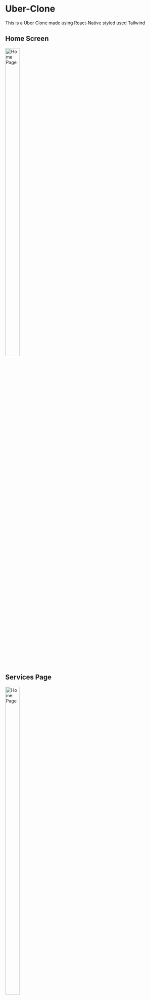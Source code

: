 # Uber-Clone
This is a Uber Clone made using React-Native styled used Tailwind

## Home Screen

<img src="https://i.ibb.co/StFjKqL/Simulator-Screenshot-i-Phone-15-Pro-Max-2024-01-29-at-22-51-22.png" alt="Home Page" width="30%" height="50%">

## Services Page
<img src="https://i.ibb.co/DpH9VmK/Simulator-Screenshot-i-Phone-15-Pro-Max-2024-01-29-at-22-53-28.png"  alt="Home Page" width="30%" height="50%">

## Activity Page
<img src="https://i.ibb.co/47qwfqp/Simulator-Screenshot-i-Phone-15-Pro-Max-2024-01-29-at-22-53-35.png" alt="Simulator-Screenshot-i-Phone-15-Pro-Max-2024-01-29-at-22-53-35" alt="Home Page" width="30%" height="50%">

## Account Page
<img src="https://i.ibb.co/qMVT9Z7/Simulator-Screenshot-i-Phone-15-Pro-Max-2024-01-29-at-22-53-38.png" alt="Simulator-Screenshot-i-Phone-15-Pro-Max-2024-01-29-at-22-53-38" alt="Home Page" width="30%" height="50%">
